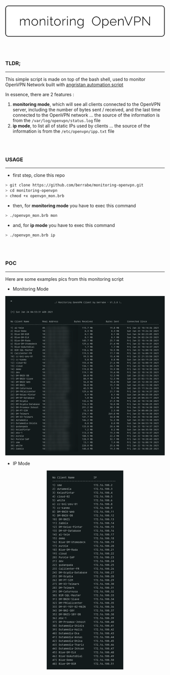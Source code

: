 <p align="center">
  <img src="docs/logo.png">
</p>

<br/><br/>
### TLDR;
---
This simple script is made on top of the bash shell, used to monitor OpenVPN Network built with [angristan automation script](https://github.com/angristan/openvpn-install)

In essence, there are 2 features :
1. **monitoring mode**, which will see all clients connected to the OpenVPN server, including the number of bytes sent / received, and the last time connected to the OpenVPN network ... the source of the information is from the `/var/log/openvpn/status.log` file
2. **ip mode**, to list all of static IPs used by clients ... the source of the information is from the `/etc/openvpn/ipp.txt` file


<br/><br/>
### USAGE
---
- first step, clone this repo

```sh
> git clone https://github.com/berrabe/monitoring-openvpn.git
> cd monitoring-openvpn
> chmod +x openvpn_mon.brb
```


- then, for **monitoring mode** you have to exec this command

```sh
> ./openvpn_mon.brb mon
```

- and, for **ip mode** you have to exec this command

```sh
> ./openvpn_mon.brb ip
```


<br/><br/>
### POC
---
Here are some examples pics from this monitoring script

- Monitoring Mode
<p align="center">
  <img src="docs/mon_poc.png">
</p>


- IP Mode
<p align="center">
  <img src="docs/ip_poc.png">
</p>